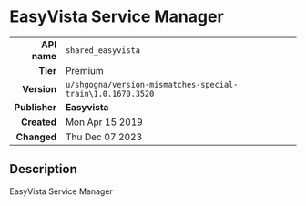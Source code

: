 # EasyVista Service Manager
| | |
|-:|-|
|**API name**|`shared_easyvista`|
|**Tier**|Premium|
|**Version**|`u/shgogna/version-mismatches-special-train\1.0.1670.3520`|
|**Publisher**|**Easyvista**|
|**Created**|Mon Apr 15 2019|
|**Changed**|Thu Dec 07 2023|

## Description
EasyVista Service Manager
